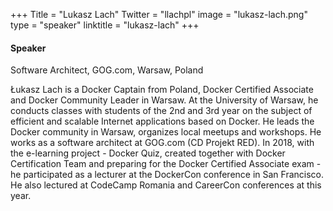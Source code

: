 +++
Title = "Lukasz Lach"
Twitter = "llachpl"
image = "lukasz-lach.png"
type = "speaker"
linktitle = "lukasz-lach"
+++

#### Speaker

Software Architect, GOG.com, Warsaw, Poland

Łukasz Lach is a Docker Captain from Poland, Docker Certified Associate and Docker Community Leader in Warsaw. At the University of Warsaw, he conducts classes with students of the 2nd and 3rd year on the subject of efficient and scalable Internet applications based on Docker. He leads the Docker community in Warsaw, organizes local meetups and workshops. He works as a software architect at GOG.com (CD Projekt RED). In 2018, with the e-learning project - Docker Quiz, created together with Docker Certification Team and preparing for the Docker Certified Associate exam - he participated as a lecturer at the DockerCon conference in San Francisco. He also lectured at CodeCamp Romania and CareerCon conferences at this year.


